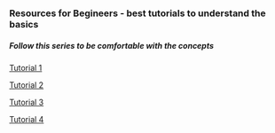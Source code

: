 ### Resources for Begineers - best tutorials to understand the basics
##### Follow this series to be comfortable with the concepts


[Tutorial 1](https://medium.com/@madhupathy/a-beginners-guide-to-java-part-1-of-3-33edf47e47b4)

[Tutorial 2](https://medium.com/@madhupathy/a-beginners-guide-to-java-part-2-of-3-6c354c8e4c97)

[Tutorial 3](https://medium.com/@madhupathy/a-beginners-guide-to-java-part-3-of-3-f0c9ba3648b1)

[Tutorial 4](https://medium.com/@madhupathy/a-beginners-guide-to-java-part-4-of-4-74b976ad4297)
